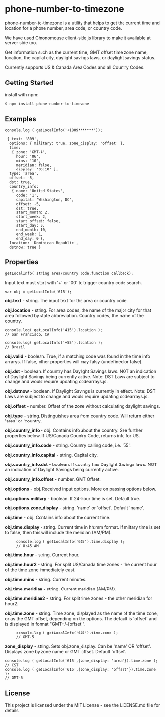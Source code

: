 # phone-number-to-timezone

phone-number-to-timezone is a utility that helps to get the current time and location for a phone number, area code, or country code.

We have used Chronomouse client-side js library to make it available at server side too.

Get information such as the current time, GMT offset time zone name, location, the capital city, daylight savings laws, or daylight savings status.

Currently supports US & Canada Area Codes and all Country Codes.

## Getting Started

install with npm:

```
$ npm install phone-number-to-timezone

```

## Examples

```
console.log ( getLocalInfo('+1809*******'));

 { text: '809',
  options: { military: true, zone_display: 'offset' },
  time:
   { zone: 'GMT-4',
     hour: '06',
     mins: '10',
     meridian: false,
     display: '06:10' },
  type: 'area',
  offset: -5,
  dst: true,
  country_info:
   { name: 'United States',
     code: '1',
     capital: 'Washington, DC',
     offset: -5,
     dst: true,
     start_month: 2,
     start_week: 2,
     start_offset: false,
     start_day: 0,
     end_month: 10,
     end_week: 1,
     end_day: 0 },
  location: 'Dominican Republic',
  dstnow: true }

```
## Properties
```
getLocalInfo( string area/country code,function callback);
```
Input text must start with '+' or '00' to trigger country code search.
```
var obj = getLocalInfo('615');
```

**obj.text** - string. The input text for the area or country code.

**obj.location** - string. For area codes, the name of the major city for that area followed by state abbreviation. Country codes, the name of the country.

```
console.log( getLocalInfo('415').location );
// San Francisco, CA

console.log( getLocalInfo('+55').location );
// Brazil
```

**obj.valid** - boolean. True, if a matching code was found in the time info arrarys. If false, other properties will may falsy (undefined or false).

**obj.dst** - boolean. If country has Daylight Savings laws. NOT an indication of Daylight Savings being currently active. Note: DST Laws are subject to change and would require updating codearrays.js.

**obj.dstnow** - boolean. If Daylight Savings is currently in effect. Note: DST Laws are subject to change and would require updating codearrays.js.

**obj.offset** - number. Offset of the zone without calculating daylight savings.

**obj.type** - string. Distinguishes area from country code. Will return either 'area' or 'country'.

**obj.country_info** - obj. Contains info about the country. See further properties below. If US/Canada Country Code, returns info for US.

**obj.country_info.code** - string. Country calling code, i.e. '55'.

**obj.country_info.capital** - string. Capital city.

**obj.country_info.dst** - boolean. If country has Daylight Savings laws. NOT an indication of Daylight Savings being currently active.

**obj.country_info.offset** - number. GMT Offset.

**obj.options** - obj. Received input options. More on passing options below.

**obj.options.military** - boolean. If 24-hour time is set. Default true.

**obj.options.zone_display** - string. 'name' or 'offset'. Default 'name'.

**obj.time** - obj. Contains info about the current time.

**obj.time.display** - string. Current time in hh:mm format. If miltary time is set to false, then this will include the meridian (AM/PM).

```
     console.log ( getLocalInfo('615').time.display );
     // 8:45 AM
```

**obj.time.hour** - string. Current hour.

**obj.time.hour2** - string. For split US/Canada time zones - the current hour of the time zone immediately east.

**obj.time.mins** - string. Current minutes.

**obj.time.meridian** - string. Current meridian (AM/PM).

**obj.time.meridian2** - string. For split time zones - the other meridian for hour2.

**obj.time.zone** - string. Time zone, displayed as the name of the time zone, or as the GMT offset, depending on the options. The default is 'offset' and is displayed in format "GMT+/-[offset]".


```
     console.log ( getLocalInfo('615').time.zone );
     // GMT-5
```

**zone_display** - string. Sets obj.zone_display. Can be 'name' OR 'offset'. Displays zone by zone name or GMT offset. Default 'offset'.
```
console.log ( getLocalInfo('615',{zone_display: 'area'}).time.zone );
// CST
console.log ( getLocalInfo('615',{zone_display: 'offset'}).time.zone );
// GMT-5
```

## License

This project is licensed under the MIT License - see the LICENSE.md file for details
